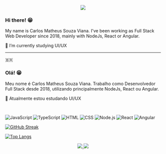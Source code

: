 <div align='center'>
<img src='https://readme-typing-svg.herokuapp.com?font=ubuntu&color=16A085&center=true&lines=Full+Stack+Web+Developer'/>
</div>

### Hi there! 😁

My name is Carlos Matheus Souza Viana. I've been working as Full Stack Web Developer since 2018, mainly with NodeJs, React or Angular. 

🌱 I’m currently studying UI/UX

----
:brazil: 

### Olá! 😁

Meu nome é Carlos Matheus Souza Viana. Trabalho como Desenvolvedor Full Stack desde 2018, utilizando principalmente NodeJs, React ou Angular. 

🌱 Atualmente estou estudando UI/UX

<br>

![JavaScript](https://img.shields.io/badge/JavaScript-323330?style=for-the-badge&logo=javascript&logoColor=F7DF1E)
![TypeScript](https://img.shields.io/badge/TypeScript-007ACC?style=for-the-badge&logo=typescript&logoColor=white)
![HTML](https://img.shields.io/badge/HTML5-E34F26?style=for-the-badge&logo=html5&logoColor=white)
![CSS](https://img.shields.io/badge/CSS3-1572B6?style=for-the-badge&logo=css3&logoColor=white)
![Node.js](https://img.shields.io/badge/Node.js-339933?style=for-the-badge&logo=nodedotjs&logoColor=white)
![React](https://img.shields.io/badge/React-20232A?style=for-the-badge&logo=react&logoColor=61DAFB)
![Angular](https://img.shields.io/badge/Angular-DD0031?style=for-the-badge&logo=angular&logoColor=white)


[![GitHub Streak](https://github-readme-streak-stats.herokuapp.com/?user=carlosmsv&theme=vision-friendly-dark)](https://git.io/streak-stats)

[![Top Langs](https://github-readme-stats.vercel.app/api/top-langs/?username=carlosmsv&layout=compact&theme=vision-friendly-dark&langs_count=8)](https://github.com/anuraghazra/github-readme-stats)

<!-- <iframe width="600" height="600" src="https://ionicabizau.github.io/github-profile-languages/api.html?carlosmsv" frameborder="0"></iframe> -->

<p align='center'>
    <a href='https://www.linkedin.com/in/carlos-msv' target='_blank'>
        <img src='https://img.shields.io/badge/linkedin%20-%230077B5.svg?&style=for-the-badge&logo=linkedin&logoColor=white'/>
    </a>
    <a href='mailto:carlos.cmsv@gmail.com' target='_blank'>
        <img src='https://img.shields.io/badge/Gmail-D14836?style=for-the-badge&logo=gmail&logoColor=white'/>
    </a>
</p>
